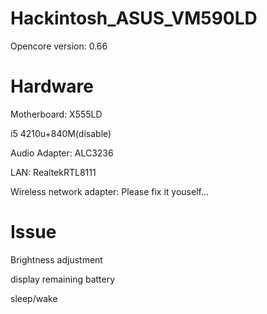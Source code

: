 # Hackintosh_ASUS_VM590LD

Opencore version: 0.66

# Hardware

Motherboard: X555LD

i5 4210u+840M(disable)

Audio Adapter: ALC3236

LAN: RealtekRTL8111

Wireless network adapter: Please fix it youself...

# Issue

Brightness adjustment

display remaining battery

sleep/wake

